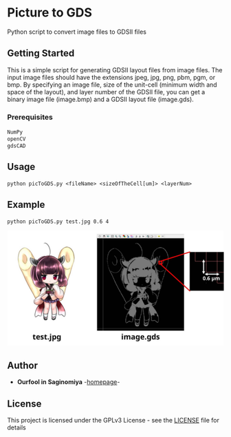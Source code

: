 # Picture to GDS
Python script to convert image files to GDSII files

## Getting Started
This is a simple script for generating GDSII layout files from image files. The input image files should have the extensions jpeg, jpg, png, pbm, pgm, or bmp. By specifying an image file, size of the unit-cell (minimum width and space of the layout), and layer number of the GDSII file, you can get a binary image file (image.bmp) and a GDSII layout file (image.gds).

### Prerequisites
```
NumPy
openCV
gdsCAD
```

## Usage
```
python picToGDS.py <fileName> <sizeOfTheCell[um]> <layerNum>
```

## Example
```
python picToGDS.py test.jpg 0.6 4
```
![example](https://github.com/ourfool/image-files/blob/master/picToGDS.jpg?raw=true
 "example")
 
## Author
* **Ourfool in Saginomiya** -[homepage](http://www.saginomiya.xyz/)-

## License
This project is licensed under the GPLv3 License - see the [LICENSE](LICENSE) file for details
